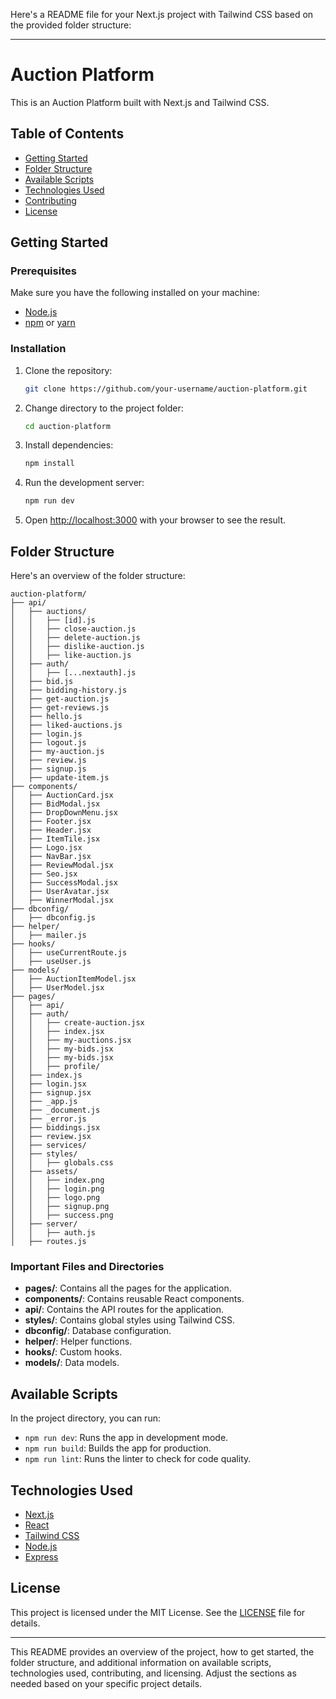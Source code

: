 Here's a README file for your Next.js project with Tailwind CSS based on the provided folder structure:

---

# Auction Platform

This is an Auction Platform built with Next.js and Tailwind CSS.

## Table of Contents

- [Getting Started](#getting-started)
- [Folder Structure](#folder-structure)
- [Available Scripts](#available-scripts)
- [Technologies Used](#technologies-used)
- [Contributing](#contributing)
- [License](#license)

## Getting Started

### Prerequisites

Make sure you have the following installed on your machine:

- [Node.js](https://nodejs.org/en/)
- [npm](https://www.npmjs.com/) or [yarn](https://yarnpkg.com/)

### Installation

1. Clone the repository:

    ```bash
    git clone https://github.com/your-username/auction-platform.git
    ```

2. Change directory to the project folder:

    ```bash
    cd auction-platform
    ```

3. Install dependencies:

    ```bash
    npm install
    ```

4. Run the development server:

    ```bash
    npm run dev
    ```

5. Open [http://localhost:3000](http://localhost:3000) with your browser to see the result.

## Folder Structure

Here's an overview of the folder structure:

```plaintext
auction-platform/
├── api/
│   ├── auctions/
│   │   ├── [id].js
│   │   ├── close-auction.js
│   │   ├── delete-auction.js
│   │   ├── dislike-auction.js
│   │   ├── like-auction.js
│   ├── auth/
│   │   ├── [...nextauth].js
│   ├── bid.js
│   ├── bidding-history.js
│   ├── get-auction.js
│   ├── get-reviews.js
│   ├── hello.js
│   ├── liked-auctions.js
│   ├── login.js
│   ├── logout.js
│   ├── my-auction.js
│   ├── review.js
│   ├── signup.js
│   ├── update-item.js
├── components/
│   ├── AuctionCard.jsx
│   ├── BidModal.jsx
│   ├── DropDownMenu.jsx
│   ├── Footer.jsx
│   ├── Header.jsx
│   ├── ItemTile.jsx
│   ├── Logo.jsx
│   ├── NavBar.jsx
│   ├── ReviewModal.jsx
│   ├── Seo.jsx
│   ├── SuccessModal.jsx
│   ├── UserAvatar.jsx
│   ├── WinnerModal.jsx
├── dbconfig/
│   ├── dbconfig.js
├── helper/
│   ├── mailer.js
├── hooks/
│   ├── useCurrentRoute.js
│   ├── useUser.js
├── models/
│   ├── AuctionItemModel.jsx
│   ├── UserModel.jsx
├── pages/
│   ├── api/
│   ├── auth/
│   │   ├── create-auction.jsx
│   │   ├── index.jsx
│   │   ├── my-auctions.jsx
│   │   ├── my-bids.jsx
│   │   ├── my-bids.jsx
│   │   ├── profile/
│   ├── index.js
│   ├── login.jsx
│   ├── signup.jsx
│   ├── _app.js
│   ├── _document.js
│   ├── _error.js
│   ├── biddings.jsx
│   ├── review.jsx
│   ├── services/
│   ├── styles/
│   │   ├── globals.css
│   ├── assets/
│   │   ├── index.png
│   │   ├── login.png
│   │   ├── logo.png
│   │   ├── signup.png
│   │   ├── success.png
│   ├── server/
│   │   ├── auth.js
│   ├── routes.js
```

### Important Files and Directories

- **pages/**: Contains all the pages for the application.
- **components/**: Contains reusable React components.
- **api/**: Contains the API routes for the application.
- **styles/**: Contains global styles using Tailwind CSS.
- **dbconfig/**: Database configuration.
- **helper/**: Helper functions.
- **hooks/**: Custom hooks.
- **models/**: Data models.

## Available Scripts

In the project directory, you can run:

- `npm run dev`: Runs the app in development mode.
- `npm run build`: Builds the app for production.
- `npm run lint`: Runs the linter to check for code quality.

## Technologies Used

- [Next.js](https://nextjs.org/)
- [React](https://reactjs.org/)
- [Tailwind CSS](https://tailwindcss.com/)
- [Node.js](https://nodejs.org/)
- [Express](https://expressjs.com/)


## License

This project is licensed under the MIT License. See the [LICENSE](LICENSE) file for details.

---

This README provides an overview of the project, how to get started, the folder structure, and additional information on available scripts, technologies used, contributing, and licensing. Adjust the sections as needed based on your specific project details.
